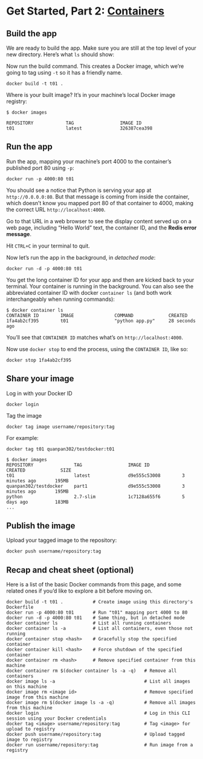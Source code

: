 # Get Started, Part 2: [Containers](http://devdocs.io/docker~17/get-started/part2/index)

## Build the app

We are ready to build the app. Make sure you are still at the top level of your new directory. Here’s what `ls` should show:

Now run the build command. This creates a Docker image, which we’re going to tag using `-t` so it has a friendly name.

```
docker build -t t01 .
```

Where is your built image? It’s in your machine’s local Docker image registry:

```
$ docker images

REPOSITORY            TAG                 IMAGE ID
t01                   latest              326387cea398
```

## Run the app

Run the app, mapping your machine’s port 4000 to the container’s published port 80 using `-p`:

```
docker run -p 4000:80 t01
```

You should see a notice that Python is serving your app at `http://0.0.0.0:80`.
But that message is coming from inside the container, which doesn’t know you mapped port 80 of that container to 4000,
making the correct URL `http://localhost:4000`.

Go to that URL in a web browser to see the display content served up on a web page,
including “Hello World” text, the container ID, and the **Redis error message**.

Hit `CTRL+C` in your terminal to quit.

Now let’s run the app in the background, in *detached mode*:

```
docker run -d -p 4000:80 t01
```

You get the long container ID for your app and then are kicked back to your terminal.
Your container is running in the background.
You can also see the abbreviated container ID with docker `container ls` (and both work interchangeably when running commands):

```
$ docker container ls
CONTAINER ID        IMAGE               COMMAND             CREATED
1fa4ab2cf395        t01                 "python app.py"     28 seconds ago
```

You’ll see that `CONTAINER ID` matches what’s on `http://localhost:4000`.

Now use `docker stop` to end the process, using the `CONTAINER ID`, like so:

```
docker stop 1fa4ab2cf395
```

## Share your image

Log in with your Docker ID

```
docker login
```

Tag the image

```
docker tag image username/repository:tag
```

For example:

```
docker tag t01 quanpan302/testdocker:t01
```

```
$ docker images
REPOSITORY               TAG                 IMAGE ID            CREATED             SIZE
t01                      latest              d9e555c53008        3 minutes ago       195MB
quanpan302/testdocker    part1               d9e555c53008        3 minutes ago       195MB
python                   2.7-slim            1c7128a655f6        5 days ago          183MB
...
```

## Publish the image

Upload your tagged image to the repository:

```
docker push username/repository:tag
```

## Recap and cheat sheet (optional)

Here is a list of the basic Docker commands from this page, and some related ones if you’d like to explore a bit before moving on.

```
docker build -t t01 .           # Create image using this directory's Dockerfile
docker run -p 4000:80 t01       # Run "t01" mapping port 4000 to 80
docker run -d -p 4000:80 t01    # Same thing, but in detached mode
docker container ls             # List all running containers
docker container ls -a          # List all containers, even those not running
docker container stop <hash>    # Gracefully stop the specified container
docker container kill <hash>    # Force shutdown of the specified container
docker container rm <hash>      # Remove specified container from this machine
docker container rm $(docker container ls -a -q)   # Remove all containers
docker image ls -a                                 # List all images on this machine
docker image rm <image id>                         # Remove specified image from this machine
docker image rm $(docker image ls -a -q)           # Remove all images from this machine
docker login                                       # Log in this CLI session using your Docker credentials
docker tag <image> username/repository:tag         # Tag <image> for upload to registry
docker push username/repository:tag                # Upload tagged image to registry
docker run username/repository:tag                 # Run image from a registry
```
